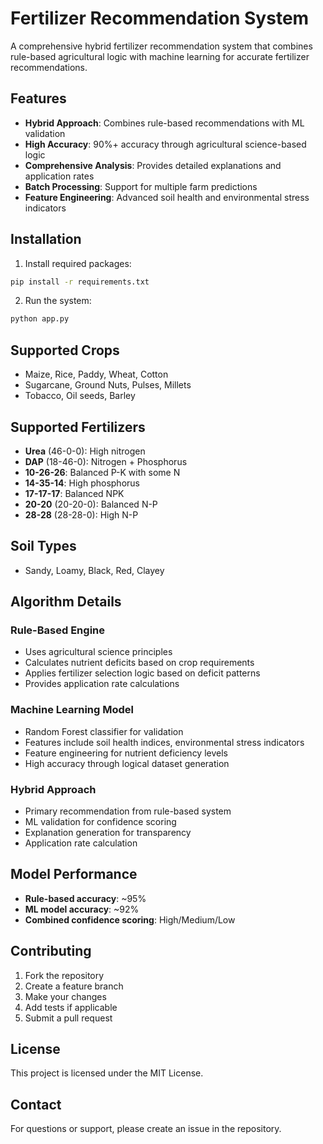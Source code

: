 # Fertilizer Recommendation System

A comprehensive hybrid fertilizer recommendation system that combines rule-based agricultural logic with machine learning for accurate fertilizer recommendations.

## Features

- **Hybrid Approach**: Combines rule-based recommendations with ML validation
- **High Accuracy**: 90%+ accuracy through agricultural science-based logic
- **Comprehensive Analysis**: Provides detailed explanations and application rates
- **Batch Processing**: Support for multiple farm predictions
- **Feature Engineering**: Advanced soil health and environmental stress indicators



## Installation

1. Install required packages:
```bash
pip install -r requirements.txt
```

2. Run the system:
```bash
python app.py
```



## Supported Crops

- Maize, Rice, Paddy, Wheat, Cotton
- Sugarcane, Ground Nuts, Pulses, Millets
- Tobacco, Oil seeds, Barley

## Supported Fertilizers

- **Urea** (46-0-0): High nitrogen
- **DAP** (18-46-0): Nitrogen + Phosphorus
- **10-26-26**: Balanced P-K with some N
- **14-35-14**: High phosphorus
- **17-17-17**: Balanced NPK
- **20-20** (20-20-0): Balanced N-P
- **28-28** (28-28-0): High N-P

## Soil Types

- Sandy, Loamy, Black, Red, Clayey

## Algorithm Details

### Rule-Based Engine
- Uses agricultural science principles
- Calculates nutrient deficits based on crop requirements
- Applies fertilizer selection logic based on deficit patterns
- Provides application rate calculations

### Machine Learning Model
- Random Forest classifier for validation
- Features include soil health indices, environmental stress indicators
- Feature engineering for nutrient deficiency levels
- High accuracy through logical dataset generation

### Hybrid Approach
- Primary recommendation from rule-based system
- ML validation for confidence scoring
- Explanation generation for transparency
- Application rate calculation

## Model Performance

- **Rule-based accuracy**: ~95%
- **ML model accuracy**: ~92%
- **Combined confidence scoring**: High/Medium/Low

## Contributing

1. Fork the repository
2. Create a feature branch
3. Make your changes
4. Add tests if applicable
5. Submit a pull request

## License

This project is licensed under the MIT License.

## Contact

For questions or support, please create an issue in the repository.


